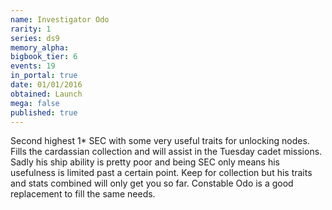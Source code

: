```yaml
---
name: Investigator Odo
rarity: 1
series: ds9
memory_alpha:
bigbook_tier: 6
events: 19
in_portal: true
date: 01/01/2016
obtained: Launch
mega: false
published: true
---
```


Second highest 1* SEC with some very useful traits for unlocking nodes. Fills the cardassian collection and will assist in the Tuesday cadet missions. Sadly his ship ability is pretty poor and being SEC only means his usefulness is limited past a certain point. Keep for collection but his traits and stats combined will only get you so far. Constable Odo is a good replacement to fill the same needs.
